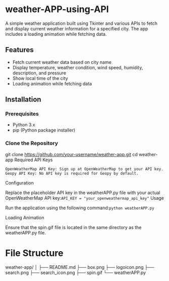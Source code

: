 # weather-APP-using-API
A simple weather application built using Tkinter and various APIs to fetch and display current weather information for a specified city. The app includes a loading animation while fetching data.
## Features
- Fetch current weather data based on city name
- Display temperature, weather condition, wind speed, humidity, description, and pressure
- Show local time of the city
- Loading animation while fetching data

## Installation

### Prerequisites
- Python 3.x
- pip (Python package installer)

### Clone the Repository

git clone https://github.com/your-username/weather-app.git
cd weather-app
Required API Keys

    OpenWeatherMap API Key: Sign up at OpenWeatherMap to get your API key.
    Geopy API Key: No API key is required for Geopy by default.

Configuration

Replace the placeholder API key in the weatherAPP.py file with your actual OpenWeatherMap API key:```API_KEY = "your_openweathermap_api_key"```
Usage

Run the application using the following command:```python weatherAPP.py```

Loading Animation

Ensure that the spin.gif file is located in the same directory as the weatherAPP.py file.

# File Structure
weather-app/
│
├── README.md
├── box.png
├── logoicon.png
├── search.png
├── search_icon.png
├── spin.gif
└── weatherAPP.py

